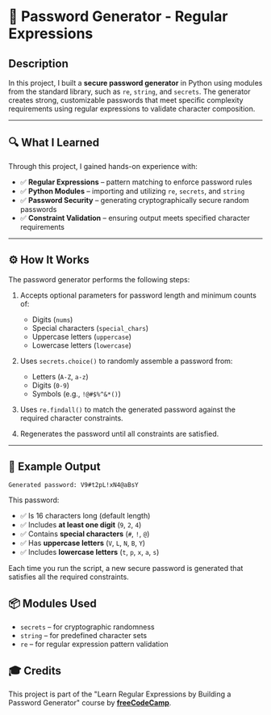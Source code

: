 # 🔐 Password Generator - Regular Expressions

## Description

In this project, I built a **secure password generator** in Python
using modules from the standard library, such as `re`, `string`, and `secrets`. 
The generator creates strong, customizable passwords that meet specific complexity 
requirements using regular expressions to validate character composition.

---

## 🔍 What I Learned

Through this project, I gained hands-on experience with:

- ✅ **Regular Expressions** – pattern matching to enforce password rules  
- ✅ **Python Modules** – importing and utilizing `re`, `secrets`, and `string`  
- ✅ **Password Security** – generating cryptographically secure random passwords  
- ✅ **Constraint Validation** – ensuring output meets specified character requirements  

---

## ⚙️ How It Works

The password generator performs the following steps:

1. Accepts optional parameters for password length and minimum counts of:
   - Digits (`nums`)  
   - Special characters (`special_chars`)  
   - Uppercase letters (`uppercase`)  
   - Lowercase letters (`lowercase`)

2. Uses `secrets.choice()` to randomly assemble a password from:
   - Letters (`A-Z`, `a-z`)  
   - Digits (`0-9`)  
   - Symbols (e.g., `!@#$%^&*()`)

3. Uses `re.findall()` to match the generated password against the required character constraints.

4. Regenerates the password until all constraints are satisfied.

---

## 🧪 Example Output

```
Generated password: V9#t2pL!xN4@aBsY
```

This password:
- ✅ Is 16 characters long (default length)
- ✅ Includes **at least one digit** (`9`, `2`, `4`)
- ✅ Contains **special characters** (`#`, `!`, `@`)
- ✅ Has **uppercase letters** (`V`, `L`, `N`, `B`, `Y`)
- ✅ Includes **lowercase letters** (`t`, `p`, `x`, `a`, `s`)

Each time you run the script, a new secure password is generated that satisfies all the required constraints.

## 📦 Modules Used

- `secrets` – for cryptographic randomness
- `string` – for predefined character sets
- `re` – for regular expression pattern validation

## 🎓 Credits
This project is part of the "Learn Regular Expressions by Building a Password Generator" course by 
**[freeCodeCamp](https://www.freecodecamp.org/learn/scientific-computing-with-python/)**.  

